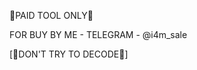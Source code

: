    🔐PAID TOOL ONLY🔐 



FOR BUY BY ME - TELEGRAM - @i4m_sale
                



         
















   [🤪DON'T TRY TO DECODE🤪]
